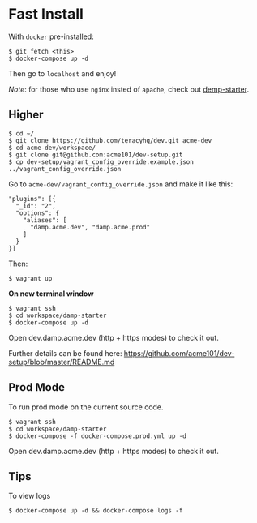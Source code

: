 # Fast Install

With `docker` pre-installed:

```
$ git fetch <this>
$ docker-compose up -d
```

Then go to `localhost` and enjoy!

*Note*: for those who use `nginx` insted of `apache`, check out [demp-starter](https://github.com/acme101/demp-starter).

## Higher

```
$ cd ~/
$ git clone https://github.com/teracyhq/dev.git acme-dev
$ cd acme-dev/workspace/
$ git clone git@github.com:acme101/dev-setup.git
$ cp dev-setup/vagrant_config_override.example.json ../vagrant_config_override.json
```

Go to `acme-dev/vagrant_config_override.json` and make it like this:

```
"plugins": [{
  "_id": "2",
  "options": {
    "aliases": [
      "damp.acme.dev", "damp.acme.prod"
    ]
  }
}]
```

Then:

```
$ vagrant up
```

**On new terminal window**

```
$ vagrant ssh
$ cd workspace/damp-starter
$ docker-compose up -d
```

Open dev.damp.acme.dev (http + https modes) to check it out.

Further details can be found here: https://github.com/acme101/dev-setup/blob/master/README.md


## Prod Mode

To run prod mode on the current source code.

```
$ vagrant ssh
$ cd workspace/damp-starter
$ docker-compose -f docker-compose.prod.yml up -d 
```

Open dev.damp.acme.dev (http + https modes) to check it out.

## Tips

To view logs

```
$ docker-compose up -d && docker-compose logs -f
```

